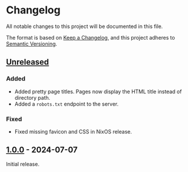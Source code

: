 # Changelog

All notable changes to this project will be documented in this file.

The format is based on [Keep a Changelog](https://keepachangelog.com/en/1.1.0/),
and this project adheres to [Semantic Versioning](https://semver.org/spec/v2.0.0.html).

## [Unreleased]
### Added
* Added pretty page titles. Pages now display the HTML title instead of directory path.
* Added a `robots.txt` endpoint to the server.

### Fixed
* Fixed missing favicon and CSS in NixOS release.

## [1.0.0] - 2024-07-07

Initial release.

[unreleased]: https://github.com/newAM/oidc_pages/releases/v1.0.0...HEAD
[1.0.0]: https://github.com/newAM/oidc_pages/releases/tag/v1.0.0

